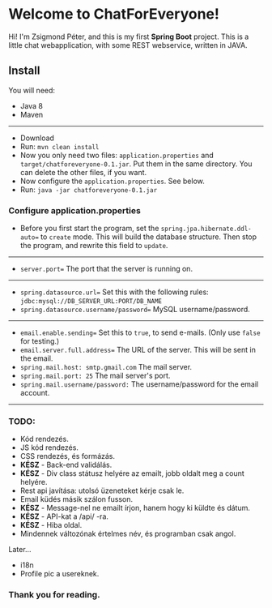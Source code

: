 ﻿# Welcome to ChatForEveryone!

Hi! I'm Zsigmond Péter, and this is my first **Spring Boot** project. This is a little chat webapplication, with some REST webservice, written in JAVA.


## Install
You will need: 

 - Java 8
 - Maven
 ---
 - Download
 - Run: `mvn clean install`
 - Now you only need two files: `application.properties` and `target/chatforeveryone-0.1.jar`. Put them in the same directory. You can delete the other files, if you want.
 -  Now configure the `application.properties`. See below.
 - Run: `java -jar chatforeveryone-0.1.jar`
### Configure application.properties
 - Before you first start the program, set the `spring.jpa.hibernate.ddl-auto=` to `create` mode. This will build the database structure. Then stop the program, and rewrite this field to `update`.
---
 - `server.port=` The port that the server is running on. 
 ---
 - `spring.datasource.url=` Set this with the following rules: `jdbc:mysql://DB_SERVER_URL:PORT/DB_NAME`
 - `spring.datasource.username/password=` MySQL username/password.
 ---
 - `email.enable.sending=` Set this to `true`, to send e-mails. (Only use `false` for testing.)
 - `email.server.full.address=` The URL of the server. This will be sent in the email.
 - `spring.mail.host: smtp.gmail.com` The mail server.
 - `spring.mail.port: 25` The mail server's port.
 - `spring.mail.username/password:` The username/password for the email account.
---
### TODO:

- Kód rendezés.
- JS kód rendezés.
- CSS rendezés, és formázás.
- **KÉSZ** - Back-end validálás.
- **KÉSZ** - Div class státusz helyére az emailt, jobb oldalt meg a count helyére.
- Rest api javítása: utolsó üzeneteket kérje csak le.
- Email küdés másik szálon fusson.
- **KÉSZ** - Message-nel ne emailt írjon, hanem hogy ki küldte és dátum.
- **KÉSZ** - API-kat a /api/ -ra.
- **KÉSZ** - Hiba oldal.
- Mindennek változónak értelmes név, és programban csak angol.

Later...
- i18n
- Profile pic a usereknek.


### Thank you for reading.

